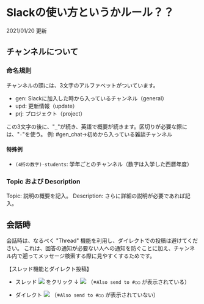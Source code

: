 # Slackの使い方というかルール？？
2021/01/20 更新

## チャンネルについて
### 命名規則
チャンネルの頭には、3文字のアルファベットがついています。

 - gen: Slackに加入した時から入っているチャンネル（general）
 - upd: 更新情報（update）
 - prj: プロジェクト（project）

この3文字の後に、"`_`"が続き、英語で概要が続きます。区切りが必要な際には、"`-`"を使う。
例: #gen_chat→初めから入っている雑談チャンネル

#### 特殊例
 - `(4桁の数字)-students`: 学年ごとのチャンネル（数字は入学した西暦年度）

### Topic および Description
Topic: 説明の概要を記入。
Description: さらに詳細の説明が必要であれば記入。

## 会話時
会話時は、なるべく "Thread" 機能を利用し、ダイレクトでの投稿は避けてください。
これは、回答の通知が必要ない人への通知を防ぐことに加え、チャンネル内で遡ってメッセージ検索する際に見やすくするためです。

【スレッド機能とダイレクト投稿】
 - スレッド
![](https://i.imgur.com/mtNZxS0.png) をクリック
↓
![](https://i.imgur.com/sulGAWb.png)
（※`Also send to #○○` が表示されている）


 - ダイレクト
![](https://i.imgur.com/upZG0ug.png)
（※`Also send to #○○` が表示されていない）